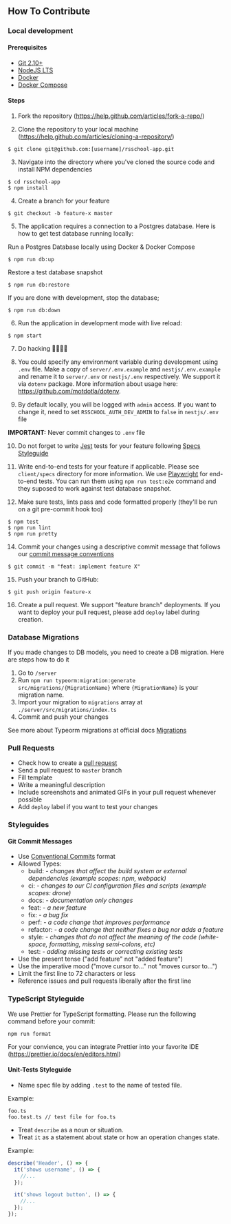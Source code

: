 ## How To Contribute

### Local development

#### Prerequisites

- [Git 2.10+](https://git-scm.com/downloads)
- [NodeJS LTS](https://nodejs.org/en/)
- [Docker](https://docs.docker.com/install/)
- [Docker Compose](https://docs.docker.com/compose/install/)

#### Steps

1. Fork the repository (https://help.github.com/articles/fork-a-repo/)

2. Clone the repository to your local machine (https://help.github.com/articles/cloning-a-repository/)

```command-line
$ git clone git@github.com:[username]/rsschool-app.git
```

3. Navigate into the directory where you've cloned the source code and install NPM dependencies

```command-line
$ cd rsschool-app
$ npm install
```

4. Create a branch for your feature

```command-line
$ git checkout -b feature-x master
```

5. The application requires a connection to a Postgres database. Here is how to get test database running locally:

Run a Postgres Database locally using Docker & Docker Compose

```command-line
$ npm run db:up
```

Restore a test database snapshot

```command-line
$ npm run db:restore
```

If you are done with development, stop the database;

```command-line
$ npm run db:down
```

6. Run the application in development mode with live reload:

```command-line
$ npm start
```

7. Do hacking 👩‍💻👨‍💻

8. You could specify any environment variable during development using `.env` file. Make a copy of `server/.env.example` and `nestjs/.env.example` and rename it to `server/.env` or `nestjs/.env` respectively. We support it via `dotenv` package. More information about usage here: https://github.com/motdotla/dotenv.

9. By default locally, you will be logged with `admin` access. If you want to change it, need to set `RSSCHOOL_AUTH_DEV_ADMIN` to `false` in `nestjs/.env` file

**IMPORTANT:** Never commit changes to `.env` file

10. Do not forget to write [Jest](https://facebook.github.io/jest/) tests for your feature following [Specs Styleguide](#specs-styleguide)

11. Write end-to-end tests for your feature if applicable. Please see `client/specs` directory for more information. We use [Playwright](https://playwright.dev/) for end-to-end tests. You can run them using `npm run test:e2e` command and they suposed to work against test database snapshot.

12. Make sure tests, lints pass and code formatted properly (they'll be run on a git pre-commit hook too)

```command-line
$ npm test
$ npm run lint
$ npm run pretty
```

14. Commit your changes using a descriptive commit message that follows our [commit message conventions](#git-commit-messages)

```command-line
$ git commit -m "feat: implement feature X"
```

15. Push your branch to GitHub:

```command-line
$ git push origin feature-x
```

16. Create a pull request. We support "feature branch" deployments. If you want to deploy your pull request, please add `deploy` label during creation.

### Database Migrations

If you made changes to DB models, you need to create a DB migration. Here are steps how to do it

1. Go to `/server`
2. Run `npm run typeorm:migration:generate src/migrations/{MigrationName}` where `{MigrationName}` is your migration name.
3. Import your migration to `migrations` array at `./server/src/migrations/index.ts`
4. Commit and push your changes

See more about Typeorm migrations at official docs [Migrations](https://github.com/typeorm/typeorm/blob/master/docs/migrations.md)

### Pull Requests

- Check how to create a [pull request](https://help.github.com/articles/creating-a-pull-request/)
- Send a pull request to `master` branch
- Fill template
- Write a meaningful description
- Include screenshots and animated GIFs in your pull request whenever possible
- Add `deploy` label if you want to test your changes

### Styleguides

#### Git Commit Messages

- Use [Conventional Commits](https://conventionalcommits.org/) format
- Allowed Types:
  - build: - _changes that affect the build system or external dependencies (example scopes: npm, webpack)_
  - ci: - _changes to our CI configuration files and scripts (example scopes: drone)_
  - docs: - _documentation only changes_
  - feat: - _a new feature_
  - fix: - _a bug fix_
  - perf: - _a code change that improves performance_
  - refactor: - _a code change that neither fixes a bug nor adds a feature_
  - style: - _сhanges that do not affect the meaning of the code (white-space, formatting, missing semi-colons, etc)_
  - test: - _adding missing tests or correcting existing tests_
- Use the present tense ("add feature" not "added feature")
- Use the imperative mood ("move cursor to..." not "moves cursor to...")
- Limit the first line to 72 characters or less
- Reference issues and pull requests liberally after the first line

### TypeScript Styleguide

We use Prettier for TypeScript formatting. Please run the following command before your commit:

```command-line
npm run format
```

For your convience, you can integrate Prettier into your favorite IDE (https://prettier.io/docs/en/editors.html)

#### Unit-Tests Styleguide

- Name spec file by adding `.test` to the name of tested file.

Example:

```
foo.ts
foo.test.ts // test file for foo.ts
```

- Treat `describe` as a noun or situation.
- Treat `it` as a statement about state or how an operation changes state.

Example:

```javascript
describe('Header', () => {
  it('shows username', () => {
    //...
  });

  it('shows logout button', () => {
    //...
  });
});
```

